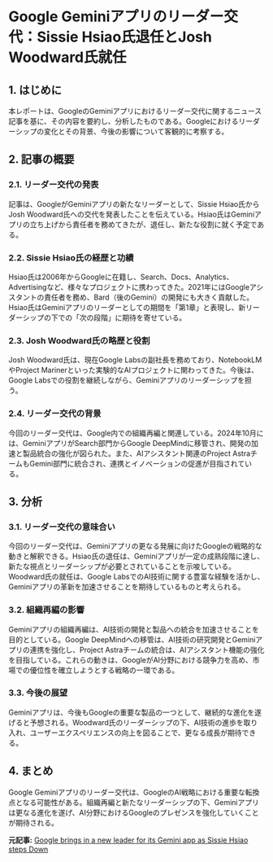 # Google Geminiアプリのリーダー交代：Sissie Hsiao氏退任とJosh Woodward氏就任

## 1. はじめに

本レポートは、GoogleのGeminiアプリにおけるリーダー交代に関するニュース記事を基に、その内容を要約し、分析したものである。Googleにおけるリーダーシップの変化とその背景、今後の影響について客観的に考察する。

## 2. 記事の概要

### 2.1. リーダー交代の発表

記事は、GoogleがGeminiアプリの新たなリーダーとして、Sissie Hsiao氏からJosh Woodward氏への交代を発表したことを伝えている。Hsiao氏はGeminiアプリの立ち上げから責任者を務めてきたが、退任し、新たな役割に就く予定である。

### 2.2. Sissie Hsiao氏の経歴と功績

Hsiao氏は2006年からGoogleに在籍し、Search、Docs、Analytics、Advertisingなど、様々なプロジェクトに携わってきた。2021年にはGoogleアシスタントの責任者を務め、Bard（後のGemini）の開発にも大きく貢献した。Hsiao氏はGeminiアプリのリーダーとしての期間を「第1章」と表現し、新リーダーシップの下での「次の段階」に期待を寄せている。

### 2.3. Josh Woodward氏の略歴と役割

Josh Woodward氏は、現在Google Labsの副社長を務めており、NotebookLMやProject Marinerといった実験的なAIプロジェクトに関わってきた。今後は、Google Labsでの役割を継続しながら、Geminiアプリのリーダーシップを担う。

### 2.4. リーダー交代の背景

今回のリーダー交代は、Google内での組織再編と関連している。2024年10月には、GeminiアプリがSearch部門からGoogle DeepMindに移管され、開発の加速と製品統合の強化が図られた。また、AIアシスタント関連のProject AstraチームもGemini部門に統合され、連携とイノベーションの促進が目指されている。

## 3. 分析

### 3.1. リーダー交代の意味合い

今回のリーダー交代は、Geminiアプリの更なる発展に向けたGoogleの戦略的な動きと解釈できる。Hsiao氏の退任は、Geminiアプリが一定の成熟段階に達し、新たな視点とリーダーシップが必要とされていることを示唆している。Woodward氏の就任は、Google LabsでのAI技術に関する豊富な経験を活かし、Geminiアプリの革新を加速させることを期待しているものと考えられる。

### 3.2. 組織再編の影響

Geminiアプリの組織再編は、AI技術の開発と製品への統合を加速させることを目的としている。Google DeepMindへの移管は、AI技術の研究開発とGeminiアプリの連携を強化し、Project Astraチームの統合は、AIアシスタント機能の強化を目指している。これらの動きは、GoogleがAI分野における競争力を高め、市場での優位性を確立しようとする戦略の一環である。

### 3.3. 今後の展望

Geminiアプリは、今後もGoogleの重要な製品の一つとして、継続的な進化を遂げると予想される。Woodward氏のリーダーシップの下、AI技術の進歩を取り入れ、ユーザーエクスペリエンスの向上を図ることで、更なる成長が期待できる。

## 4. まとめ

Google Geminiアプリのリーダー交代は、GoogleのAI戦略における重要な転換点となる可能性がある。組織再編と新たなリーダーシップの下、Geminiアプリは更なる進化を遂げ、AI分野におけるGoogleのプレゼンスを強化していくことが期待される。



**元記事:** [Google brings in a new leader for its Gemini app as Sissie Hsiao steps Down](https://www.moneycontrol.com/technology/google-brings-in-a-new-leader-for-its-gemini-app-as-sissie-hsiao-steps-down-article-12983570.html)